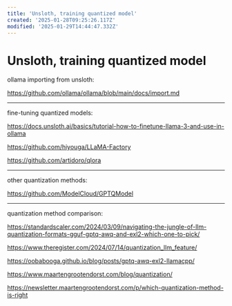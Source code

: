 ```yaml
---
title: 'Unsloth, training quantized model'
created: '2025-01-28T09:25:26.117Z'
modified: '2025-01-29T14:44:47.332Z'
---
```


# Unsloth, training quantized model

ollama importing from unsloth:

https://github.com/ollama/ollama/blob/main/docs/import.md

---

fine-tuning quantized models:

https://docs.unsloth.ai/basics/tutorial-how-to-finetune-llama-3-and-use-in-ollama

https://github.com/hiyouga/LLaMA-Factory

https://github.com/artidoro/qlora

---

other quantization methods:

https://github.com/ModelCloud/GPTQModel

---

quantization method comparison:

https://standardscaler.com/2024/03/09/navigating-the-jungle-of-llm-quantization-formats-gguf-gptq-awq-and-exl2-which-one-to-pick/

https://www.theregister.com/2024/07/14/quantization_llm_feature/

https://oobabooga.github.io/blog/posts/gptq-awq-exl2-llamacpp/

https://www.maartengrootendorst.com/blog/quantization/

https://newsletter.maartengrootendorst.com/p/which-quantization-method-is-right

